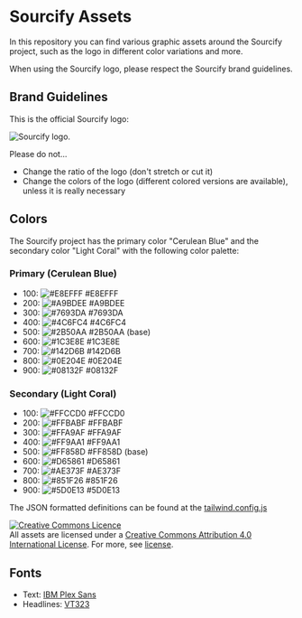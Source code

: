 # Sourcify Assets

In this repository you can find various graphic assets around the Sourcify project, such as the logo in different color variations and more. 

When using the Sourcify logo, please respect the Sourcify brand guidelines.

## Brand Guidelines

This is the official Sourcify logo:

![Sourcify logo](/logo-assets-png/sourcify_blue.png).

Please do not...
- Change the ratio of the logo (don't stretch or cut it)
- Change the colors of the logo (different colored versions are available), unless it is really necessary

## Colors

The Sourcify project has the primary color "Cerulean Blue" and the secondary color "Light Coral" with the following color palette:

### Primary (Cerulean Blue)

- 100: ![#E8EFFF](https://via.placeholder.com/15/E8EFFF/000000?text=+) #E8EFFF
- 200: ![#A9BDEE](https://via.placeholder.com/15/A9BDEE/000000?text=+) #A9BDEE
- 300: ![#7693DA](https://via.placeholder.com/15/7693DA/000000?text=+) #7693DA
- 400: ![#4C6FC4](https://via.placeholder.com/15/4C6FC4/000000?text=+) #4C6FC4
- 500: ![#2B50AA](https://via.placeholder.com/15/2B50AA/000000?text=+) #2B50AA (base) 
- 600: ![#1C3E8E](https://via.placeholder.com/15/1C3E8E/000000?text=+) #1C3E8E
- 700: ![#142D6B](https://via.placeholder.com/15/142D6B/000000?text=+) #142D6B
- 800: ![#0E204E](https://via.placeholder.com/15/0E204E/000000?text=+) #0E204E
- 900: ![#08132F](https://via.placeholder.com/15/08132F/000000?text=+) #08132F 

### Secondary (Light Coral)

- 100: ![#FFCCD0](https://via.placeholder.com/15/FFCCD0/000000?text=+) #FFCCD0
- 200: ![#FFBABF](https://via.placeholder.com/15/FFBABF/000000?text=+) #FFBABF 
- 300: ![#FFA9AF](https://via.placeholder.com/15/FFA9AF/000000?text=+) #FFA9AF
- 400: ![#FF9AA1](https://via.placeholder.com/15/FF9AA1/000000?text=+) #FF9AA1
- 500: ![#FF858D](https://via.placeholder.com/15/FF858D/000000?text=+) #FF858D (base)
- 600: ![#D65861](https://via.placeholder.com/15/D65861/000000?text=+) #D65861
- 700: ![#AE373F](https://via.placeholder.com/15/AE373F/000000?text=+) #AE373F
- 800: ![#851F26](https://via.placeholder.com/15/851F26/000000?text=+) #851F26 
- 900: ![#5D0E13](https://via.placeholder.com/15/5D0E13/000000?text=+) #5D0E13 

The JSON formatted definitions can be found at the [tailwind.config.js](https://github.com/ethereum/sourcify/blob/master/ui/tailwind.config.js)
  
<a rel="license" href="http://creativecommons.org/licenses/by/4.0/"><img alt="Creative Commons Licence" style="border-width:0" src="https://i.creativecommons.org/l/by/4.0/88x31.png" /></a><br />All assets are licensed under a <a rel="license" href="http://creativecommons.org/licenses/by/4.0/">Creative Commons Attribution 4.0 International License</a>. For more, see [license](https://github.com/sourcifyeth/assets/tree/master/LICENSE.md).

## Fonts

- Text: [IBM Plex Sans](https://fonts.google.com/specimen/IBM+Plex+Sans)
- Headlines: [VT323](https://fonts.google.com/specimen/VT323)

